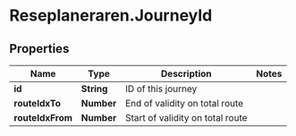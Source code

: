 # Reseplaneraren.JourneyId

## Properties
Name | Type | Description | Notes
------------ | ------------- | ------------- | -------------
**id** | **String** | ID of this journey | 
**routeIdxTo** | **Number** | End of validity on total route | 
**routeIdxFrom** | **Number** | Start of validity on total route | 


